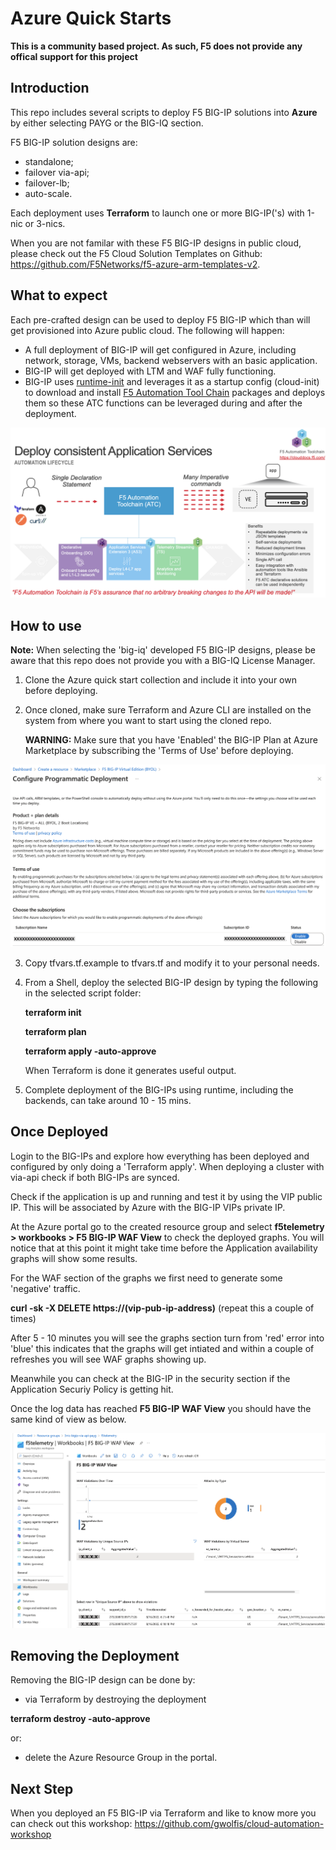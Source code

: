 # Azure Quick Starts

**This is a community based project. As such, F5 does not provide any offical support for this project**

## Introduction
This repo includes several scripts to deploy F5 BIG-IP solutions into **Azure** by either selecting PAYG or the BIG-IQ section. 

F5 BIG-IP solution designs are:
- standalone;
- failover via-api;
- failover-lb;
- auto-scale.

Each deployment uses **Terraform** to launch one or more BIG-IP('s) with 1-nic or 3-nics.

When you are not familar with these F5 BIG-IP designs in public cloud, please check out the F5 Cloud Solution Templates on Github: https://github.com/F5Networks/f5-azure-arm-templates-v2.

## What to expect

Each pre-crafted design can be used to deploy F5 BIG-IP which than will get provisioned into Azure public cloud.
The following will happen:

* A full deployment of BIG-IP will get configured in Azure, including network, storage, VMs, backend webservers with an basic application.
* BIG-IP will get deployed with LTM and WAF fully functioning.
* BIG-IP uses [runtime-init](https://github.com/F5Networks/f5-bigip-runtime-init) and leverages it as a startup config (cloud-init) to download and install [F5 Automation Tool Chain](https://clouddocs.f5.com/) packages and deploys them so these ATC functions can be leveraged during and after the deployment.

![](png/f5atc.png)

## How to use


**Note:**
When selecting the 'big-iq' developed F5 BIG-IP designs, please be aware that this repo does not provide you with a BIG-IQ License Manager.


1. Clone the Azure quick start collection and include it into your own before deploying.

2. Once cloned, make sure Terraform and Azure CLI are installed on the system from where you want to start   using the cloned repo.

 
     **WARNING:**
     Make sure that you have 'Enabled' the BIG-IP Plan at Azure Marketplace by subscribing the 'Terms of Use' before deploying.
  
  ![](png/subscribe.png)

3. Copy tfvars.tf.example to tfvars.tf and modify it to your personal needs.

4. From a Shell, deploy the selected BIG-IP design by typing the following in the selected script folder:

   **terraform init**

   **terraform plan**

   **terraform apply -auto-approve**

   When Terraform is done it generates useful output.

5. Complete deployment of the BIG-IPs using runtime, including the backends, can take around 10 - 15 mins.

## Once Deployed
Login to the BIG-IPs and explore how everything has been deployed and configured by only doing a 'Terraform apply'. When deploying a cluster with via-api check if both BIG-IPs are synced.

Check if the application is up and running and test it by using the VIP public IP. This will be associated by Azure with the BIG-IP VIPs private IP. 

At the Azure portal go to the created resource group and select **f5telemetry > workbooks > F5 BIG-IP WAF View** to check the deployed graphs. You will notice that at this point it might take time before the Application availability graphs will show some results.

For the WAF section of the graphs we first need to generate some 'negative' traffic.

**curl -sk -X DELETE https://(vip-pub-ip-address)** (repeat this a couple of times)

After 5 - 10 minutes you will see the graphs section turn from 'red' error into 'blue' this indicates that the graphs will get intiated and within a couple of refreshes you will see WAF graphs showing up.

Meanwhile you can check at the BIG-IP in the security section if the Application Securiy Policy is getting hit.

Once the log data has reached **F5 BIG-IP WAF View** you should have the same kind of view as below.

 ![](png/workbook.png)

## Removing the Deployment

Removing the BIG-IP design can be done by:
- via Terraform by destroying the deployment

**terraform destroy -auto-approve**

or:
- delete the Azure Resource Group in the portal.

## Next Step
When you deployed an F5 BIG-IP via Terraform and like to know more you can check out this workshop: https://github.com/gwolfis/cloud-automation-workshop
 
